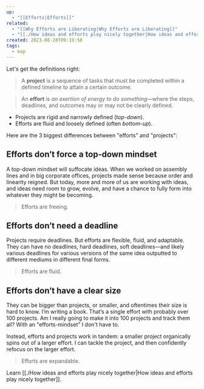 ```yaml
---
up:
  - "[[Efforts|Efforts]]"
related:
  - "[[Why Efforts are Liberating|Why Efforts are Liberating]]"
  - "[[./How ideas and efforts play nicely together|How ideas and efforts play nicely together]]"
created: 2023-08-28T09:19:58
tags:
  - map
---
```

Let's get the definitions right:

> A **project** is a sequence of tasks that must be completed within a defined timeline to attain a certain outcome.

> An **effort** is *an exertion of energy to do something*—where the steps, deadlines, and outcomes may or may not be clearly defined.

- Projects are rigid and narrowly defined (*top-down*).
- Efforts are fluid and loosely defined (often *bottom-up*). 

Here are the 3 biggest differences between "efforts" and "projects":
## Efforts don’t force a top-down mindset
A top-down mindset will suffocate ideas. When we worked on assembly lines and in big corporate offices, projects made sense because order and linearity reigned. But today, more and more of us are working with ideas, and ideas need room to grow, evolve, and have a chance to fully form into whatever they might be becoming. 

> Efforts are freeing.

## Efforts don’t need a deadline
Projects require deadlines. But efforts are flexible, fluid, and adaptable. They can have no deadlines, hard deadlines, soft deadlines—and likely various deadlines for various versions of the same idea outputted to different mediums in different final forms. 

> Efforts are fluid.

## Efforts don’t have a clear size
They can be bigger than projects, or smaller, and oftentimes their size is hard to know. I’m writing a book. That’s a single effort with probably over 100 projects. Am I really going to make it into 100 projects and track them all? With an "efforts-mindset" I don't have to. 

Instead, efforts and projects work in tandem: a smaller project organically spins out of a larger effort. I can tackle the project, and then confidently refocus on the larger effort. 

> Efforts are expandable.

Learn [[./How ideas and efforts play nicely together|How ideas and efforts play nicely together]].
